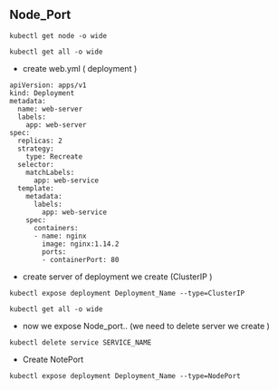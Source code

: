 ## Node_Port

```
kubectl get node -o wide
```
```
kubectl get all -o wide
```
- create web.yml ( deployment )
```
apiVersion: apps/v1
kind: Deployment
metadata:
  name: web-server
  labels:
    app: web-server
spec:
  replicas: 2
  strategy:
    type: Recreate
  selector:
    matchLabels:
      app: web-service
  template:
    metadata:
      labels:
        app: web-service
    spec:
      containers:
      - name: nginx
        image: nginx:1.14.2
        ports:
        - containerPort: 80
```
- create server of deployment we create (ClusterIP )
```
kubectl expose deployment Deployment_Name --type=ClusterIP
```
```
kubectl get all -o wide
```
- now we expose Node_port.. (we need to delete server we create )
```
kubectl delete service SERVICE_NAME
```
- Create NotePort
```
kubectl expose deployment Deployment_Name --type=NodePort
```





